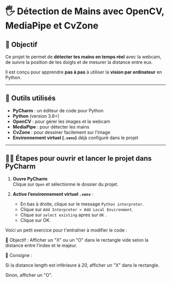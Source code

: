 # 🖐 Détection de Mains avec OpenCV, MediaPipe et CvZone

## 🎯 Objectif

Ce projet te permet de **détecter tes mains en temps réel** avec la webcam, de suivre la position de tes doigts et de mesurer la distance entre eux.

Il est conçu pour apprendre **pas à pas** à utiliser la **vision par ordinateur** en Python.

---

## 🧰 Outils utilisés

- **PyCharm** : un éditeur de code pour Python
- **Python** (version 3.8+)
- **OpenCV** : pour gérer les images et la webcam
- **MediaPipe** : pour détecter les mains
- **CvZone** : pour dessiner facilement sur l’image
- **Environnement virtuel (`.venv`)** déjà configuré dans le projet

---

## 🧑‍🏫 Étapes pour ouvrir et lancer le projet dans PyCharm

1. **Ouvre PyCharm**  
   Clique sur `Open` et sélectionne le dossier du projet.

2. **Active l’environnement virtuel `.venv`** :
   - En bas à droite, clique sur le message `Python interpreter`.
   - Clique sur `Add Interpreter > Add Local Environment`.
   - Clique sur `select existing` apres sur  `OK` .
   - Clique sur OK.


Voici un petit exercice pour t'entraîner à modifier le code :

🧠 Objectif : Afficher un "X" ou un "O" dans le rectangle vide selon la distance entre l’index et le majeur.

📝 Consigne :

Si la distance length est inférieure à 20, afficher un "X" dans le rectangle.

Sinon, afficher un "O".
